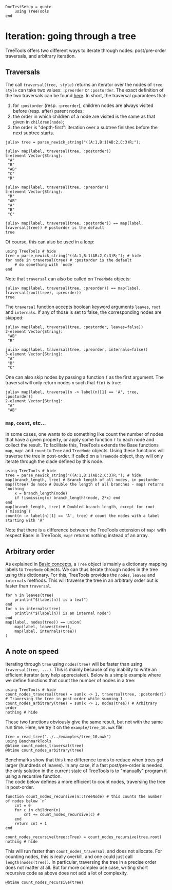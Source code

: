 ```@meta
DocTestSetup = quote
	using TreeTools
end
```

# Iteration: going through a tree

TreeTools offers two different ways to iterate through nodes: post/pre-order traversals, and arbitrary iteration. 

## Traversals

The call `traversal(tree, style)` returns an iterator over the nodes of `tree`. 
`style` can take two values: `:preorder` or `:postorder`. 
The exact definition of the two traversals can be found [here](https://en.wikipedia.org/wiki/Tree_traversal#Depth-first_search). 
In short, the traversal guarantees that: 
1. for `:postorder` (resp. `:preorder`), children nodes are always visited before (resp. after) parent nodes; 
2. the order in which children of a node are visited is the same as that given in `children(node)`;
3. the order is "depth-first": iteration over a subtree finishes before the next subtree starts. 
```jldoctest traversal
julia> tree = parse_newick_string("((A:1,B:1)AB:2,C:3)R;");

julia> map(label, traversal(tree, :postorder))
5-element Vector{String}:
 "A"
 "B"
 "AB"
 "C"
 "R"

julia> map(label, traversal(tree, :preorder))
5-element Vector{String}:
 "R"
 "AB"
 "A"
 "B"
 "C"

julia> map(label, traversal(tree, :postorder)) == map(label, traversal(tree)) # postorder is the default
true
```

Of course, this can also be used in a loop: 
```@repl
using TreeTools # hide 
tree = parse_newick_string("((A:1,B:1)AB:2,C:3)R;"); # hide
for node in traversal(tree) # :postorder is the default
	# do something with `node`
end
```

Note that `traversal` can also be called on `TreeNode` objects:
```jldoctest traversal
julia> map(label, traversal(tree, :preorder)) == map(label, traversal(root(tree), :preorder))
true
```

The `traversal` function accepts boolean keyword arguments `leaves`, `root` and `internals`.
If any of those is set to false, the corresponding nodes are skipped: 
```jldoctest traversal
julia> map(label, traversal(tree, :postorder, leaves=false))
2-element Vector{String}:
 "AB"
 "R"

julia> map(label, traversal(tree, :preorder, internals=false))
3-element Vector{String}:
 "A"
 "B"
 "C"
```

One can also skip nodes by passing a function `f` as the first argument. 
The traversal will only return nodes `n` such that `f(n)` is true: 
```jldoctest traversal
julia> map(label, traversal(n -> label(n)[1] == 'A', tree, :postorder))
2-element Vector{String}:
 "A"
 "AB"
```

### `map`, `count`, etc...

In some cases, one wants to do something like count the number of nodes that have a given property, or apply some function `f` to each node and collect the result. 
To facilitate this, TreeTools extends the Base functions `map`, `map!` and `count` to `Tree` and `TreeNode` objects. 
Using these functions will traverse the tree in post-order. 
If called on a `TreeNode` object, they will only iterate through the clade defined by this node. 

```@repl iteration_1
using TreeTools # hide
tree = parse_newick_string("((A:1,B:1)AB:2,C:3)R;"); # hide
map(branch_length, tree) # Branch length of all nodes, in postorder
map!(tree) do node # Double the length of all branches - map! returns `nothing`
	x = branch_length(node)
	if !ismissing(x) branch_length!(node, 2*x) end
end
map(branch_length, tree) # Doubled branch length, except for root (`missing`)
count(n -> label(n)[1] == 'A', tree) # count the nodes with a label starting with 'A'
```

Note that there is a difference between the TreeTools extension of `map!` with respect Base: in TreeTools, `map!` returns nothing instead of an array. 

## Arbitrary order

As explained in [Basic concepts](@ref), a `Tree` object is mainly a dictionary mapping labels to `TreeNode` objects.
We can thus iterate through nodes in the tree using this dictionary. 
For this, TreeTools provides the `nodes`, `leaves` and `internals` methods. 
This will traverse the tree in an arbitrary order but is faster than `traversal`.

```@repl iteration_1
for n in leaves(tree)
	println("$(label(n)) is a leaf")
end
for n in internals(tree)
	println("$(label(n)) is an internal node")
end
map(label, nodes(tree)) == union(
	map(label, leaves(tree)), 
	map(label, internals(tree))
)
```

## A note on speed

Iterating through `tree` using `nodes(tree)` will be faster than using `traversal(tree, ...)`. This is mainly because of my inability to write an efficient iterator (any help appreciated).  Below is a simple example where we define functions that count the number of nodes in a tree:

```@example iteration_2
using TreeTools # hide
count_nodes_traversal(tree) = sum(x -> 1, traversal(tree, :postorder)) # Traversing the tree in post-order while summing 1
count_nodes_arbitrary(tree) = sum(x -> 1, nodes(tree)) # Arbitrary order
nothing # hide
```

These two functions obviously give the same result, but not with the same run time. Here, we try it on the `example/tree_10.nwk` file: 

```@repl iteration_2
tree = read_tree("../../examples/tree_10.nwk")
using BenchmarkTools
@btime count_nodes_traversal(tree)
@btime count_nodes_arbitrary(tree)
```

Benchmarks show that this time difference tends to reduce when trees get larger (hundreds of leaves). 
In any case, if a fast post/pre-order is needed, the only solution in the current state of TreeTools is to "manually" program it using a recursive function.  
The code below defines a more efficient to count nodes, traversing the tree in post-order. 

```@example iteration_2
function count_nodes_recursive(n::TreeNode) # this counts the number of nodes below `n`
	cnt = 0
	for c in children(n)
		cnt += count_nodes_recursive(c) # 
	end
	return cnt + 1
end

count_nodes_recursive(tree::Tree) = count_nodes_recursive(tree.root)
nothing # hide
```

This will run faster than `count_nodes_traversal`, and does not allocate. 
For counting nodes, this is really overkill, and one could just call `length(nodes(tree))`. 
In particular, traversing the tree in a precise order does not matter at all. 
But for more complex use case, writing short recursive code as above does not add a lot of complexity. 

```@repl iteration_2
@btime count_nodes_recursive(tree)
```